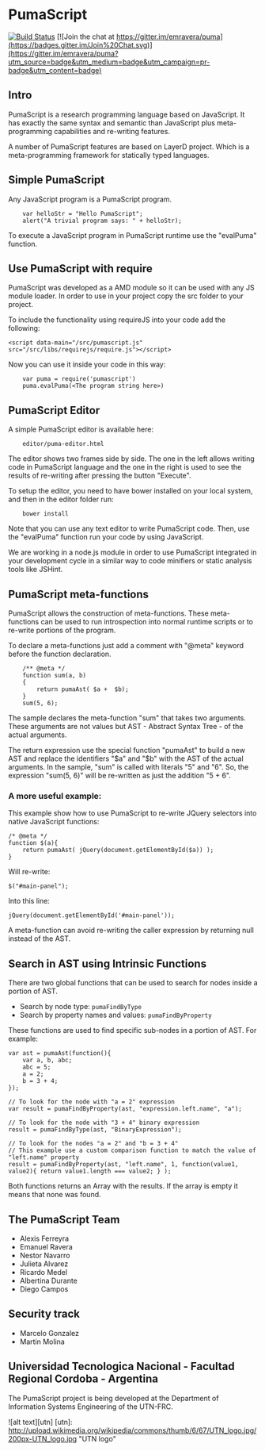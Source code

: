 # PumaScript

[![Build Status](https://travis-ci.org/emravera/puma.svg?branch=master)](https://travis-ci.org/emravera/puma)
[![Join the chat at https://gitter.im/emravera/puma](https://badges.gitter.im/Join%20Chat.svg)](https://gitter.im/emravera/puma?utm_source=badge&utm_medium=badge&utm_campaign=pr-badge&utm_content=badge)

## Intro

PumaScript is a research programming language based on JavaScript.
It has exactly the same syntax and semantic than JavaScript plus meta-programming capabilities and re-writing features.

A number of PumaScript features are based on LayerD project. Which is a meta-programming framework for statically typed languages.

## Simple PumaScript

Any JavaScript program is a PumaScript program.

```
    var helloStr = "Hello PumaScript";
    alert("A trivial program says: " + helloStr);
```

To execute a JavaScript program in PumaScript runtime use the "evalPuma" function.

## Use PumaScript with require

PumaScript was developed as a AMD module so it can be used with any JS module loader. In order to use in your project copy the src folder to your project.

To include the functionality using requireJS into your code add the following:

```
<script data-main="/src/pumascript.js" src="/src/libs/requirejs/require.js"></script>
```

Now you can use it inside your code in this way:

```
    var puma = require('pumascript')
    puma.evalPuma(<The program string here>)
```

## PumaScript Editor

A simple PumaScript editor is available here:

```
    editor/puma-editor.html
```
The editor shows two frames side by side. The one in the left allows writing code in PumaScript language and the one in the right is used to see the results of re-writing after pressing the button "Execute".

To setup the editor, you need to have bower installed on your local system, and then in the editor folder run:

```
    bower install
```

Note that you can use any text editor to write PumaScript code. Then, use the "evalPuma" function run your code by using JavaScript.

We are working in a node.js module in order to use PumaScript integrated in your development cycle in a similar way to code minifiers or static analysis tools like JSHint.

## PumaScript meta-functions

PumaScript allows the construction of meta-functions. These meta-functions can be used to run introspection into normal runtime scripts or to re-write portions of the program.

To declare a meta-functions just add a comment with "@meta" keyword before the function declaration.

```
    /** @meta */
    function sum(a, b)
    {
        return pumaAst( $a +  $b);
    }
    sum(5, 6);
```

The sample declares the meta-function "sum" that takes two arguments. These arguments are not values but AST - Abstract Syntax Tree - of the actual arguments.

The return expression use the special function "pumaAst" to build a new AST and replace the identifiers "$a" and "$b" with the AST of the actual arguments. In the sample, "sum" is called with literals "5" and "6". So, the expression "sum(5, 6)" will be re-written as just the addition "5 + 6".

### A more useful example:

This example show how to use PumaScript to re-write JQuery selectors into native JavaScript functions:

```
/* @meta */
function $(a){
    return pumaAst( jQuery(document.getElementById($a)) );
}

```

Will re-write:

```
$("#main-panel");
```

Into this line:

```
jQuery(document.getElementById('#main-panel'));
```

A meta-function can avoid re-writing the caller expression by returning null instead of the AST.

## Search in AST using Intrinsic Functions

There are two global functions that can be used to search for nodes inside a portion of AST.

* Search by node type: `pumaFindByType`
* Search by property names and values: `pumaFindByProperty`

These functions are used to find specific sub-nodes in a portion of AST. For example:

```
var ast = pumaAst(function(){
    var a, b, abc;
    abc = 5;
    a = 2;
    b = 3 + 4;
});

// To look for the node with "a = 2" expression
var result = pumaFindByProperty(ast, "expression.left.name", "a");

// To look for the node with "3 + 4" binary expression
result = pumaFindByType(ast, "BinaryExpression");

// To look for the nodes "a = 2" and "b = 3 + 4"
// This example use a custom comparison function to match the value of "left.name" property
result = pumaFindByProperty(ast, "left.name", 1, function(value1, value2){ return value1.length === value2; } );
```
Both functions returns an Array with the results. If the array is empty it means that none was found.

## The PumaScript Team
* Alexis Ferreyra
* Emanuel Ravera
* Nestor Navarro
* Julieta Alvarez
* Ricardo Medel
* Albertina Durante
* Diego Campos

## Security track
* Marcelo Gonzalez
* Martin Molina

## Universidad Tecnologica Nacional - Facultad Regional Cordoba - Argentina
The PumaScript project is being developed at the Department of Information Systems Engineering of the UTN-FRC.

![alt text][utn]
[utn]: http://upload.wikimedia.org/wikipedia/commons/thumb/6/67/UTN_logo.jpg/200px-UTN_logo.jpg "UTN logo"
